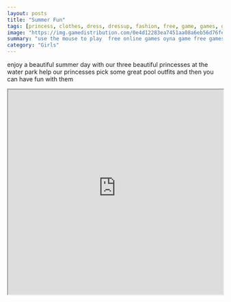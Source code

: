 ```yaml
---
layout: posts
title: "Summer Fun"
tags: [princess, clothes, dress, dressup, fashion, free, game, games, girl, night, outfit, pool, summer, free, online, games, oyna, game, free, games, play, play, games]
image: "https://img.gamedistribution.com/0e4d12283ea7451aa08a6eb56d76fe4d-512x384.jpeg"
summary: "use the mouse to play  free online games oyna game free games play play games"
category: "Girls"
---
```


enjoy a beautiful summer day with our three beautiful princesses at the water park help our princesses pick some great pool outfits and then you can have fun with them

<iframe width="100%" height="480px;" src="https://html5.gamedistribution.com/0e4d12283ea7451aa08a6eb56d76fe4d/"></iframe>